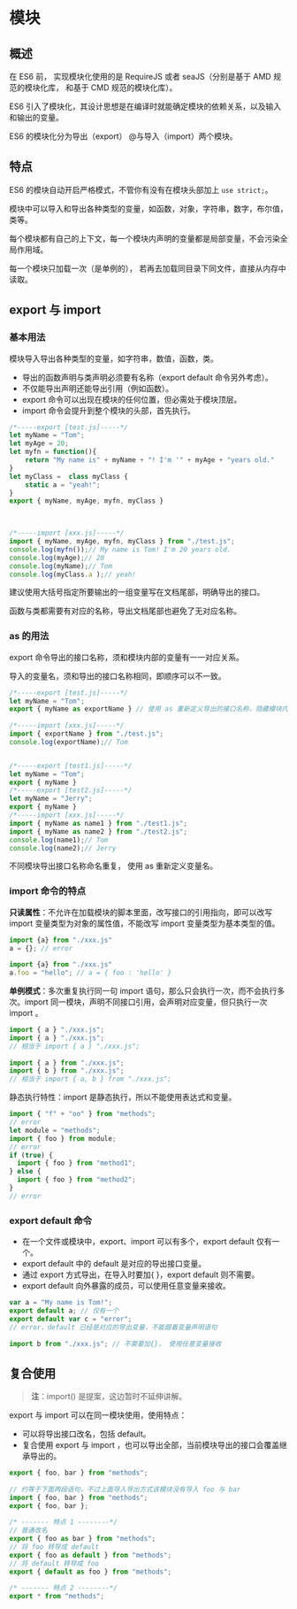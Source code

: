 # 模块

## 概述

在 ES6 前， 实现模块化使用的是 RequireJS 或者 seaJS（分别是基于 AMD 规范的模块化库， 和基于 CMD 规范的模块化库）。

ES6 引入了模块化，其设计思想是在编译时就能确定模块的依赖关系，以及输入和输出的变量。

ES6 的模块化分为导出（export） @与导入（import）两个模块。

## 特点

ES6 的模块自动开启严格模式，不管你有没有在模块头部加上 `use strict;`。

模块中可以导入和导出各种类型的变量，如函数，对象，字符串，数字，布尔值，类等。

每个模块都有自己的上下文，每一个模块内声明的变量都是局部变量，不会污染全局作用域。

每一个模块只加载一次（是单例的）， 若再去加载同目录下同文件，直接从内存中读取。

## export 与 import

### 基本用法

模块导入导出各种类型的变量，如字符串，数值，函数，类。

- 导出的函数声明与类声明必须要有名称（export default 命令另外考虑）。 
- 不仅能导出声明还能导出引用（例如函数）。
- export 命令可以出现在模块的任何位置，但必需处于模块顶层。
- import 命令会提升到整个模块的头部，首先执行。

```javascript
/*-----export [test.js]-----*/
let myName = "Tom";
let myAge = 20;
let myfn = function(){
    return "My name is" + myName + "! I'm '" + myAge + "years old."
}
let myClass =  class myClass {
    static a = "yeah!";
}
export { myName, myAge, myfn, myClass }
 


/*-----import [xxx.js]-----*/
import { myName, myAge, myfn, myClass } from "./test.js";
console.log(myfn());// My name is Tom! I'm 20 years old.
console.log(myAge);// 20
console.log(myName);// Tom
console.log(myClass.a );// yeah!
```

建议使用大括号指定所要输出的一组变量写在文档尾部，明确导出的接口。

函数与类都需要有对应的名称，导出文档尾部也避免了无对应名称。

### as 的用法

export 命令导出的接口名称，须和模块内部的变量有一一对应关系。

导入的变量名，须和导出的接口名称相同，即顺序可以不一致。

```javascript
/*-----export [test.js]-----*/
let myName = "Tom";
export { myName as exportName } // 使用 as 重新定义导出的接口名称，隐藏模块内部的变量
 
/*-----import [xxx.js]-----*/
import { exportName } from "./test.js";
console.log(exportName);// Tom


/*-----export [test1.js]-----*/
let myName = "Tom";
export { myName }
/*-----export [test2.js]-----*/
let myName = "Jerry";
export { myName }
/*-----import [xxx.js]-----*/
import { myName as name1 } from "./test1.js";
import { myName as name2 } from "./test2.js";
console.log(name1);// Tom
console.log(name2);// Jerry
```

不同模块导出接口名称命名重复， 使用 as 重新定义变量名。

### import 命令的特点

**只读属性**：不允许在加载模块的脚本里面，改写接口的引用指向，即可以改写 import 变量类型为对象的属性值，不能改写 import 变量类型为基本类型的值。

```javascript
import {a} from "./xxx.js"
a = {}; // error
 
import {a} from "./xxx.js"
a.foo = "hello"; // a = { foo : 'hello' }
```

**单例模式**：多次重复执行同一句 import 语句，那么只会执行一次，而不会执行多次。import 同一模块，声明不同接口引用，会声明对应变量，但只执行一次 import 。

```javascript
import { a } "./xxx.js";
import { a } "./xxx.js";
// 相当于 import { a } "./xxx.js";
 
import { a } from "./xxx.js";
import { b } from "./xxx.js";
// 相当于 import { a, b } from "./xxx.js";
```

静态执行特性：import 是静态执行，所以不能使用表达式和变量。

```javascript
import { "f" + "oo" } from "methods";
// error
let module = "methods";
import { foo } from module;
// error
if (true) {
  import { foo } from "method1";
} else {
  import { foo } from "method2";
}
// error
```

### export default 命令

- 在一个文件或模块中，export、import 可以有多个，export default 仅有一个。
- export default 中的 default 是对应的导出接口变量。
- 通过 export 方式导出，在导入时要加{ }，export default 则不需要。
- export default 向外暴露的成员，可以使用任意变量来接收。

```javascript
var a = "My name is Tom!";
export default a; // 仅有一个
export default var c = "error"; 
// error，default 已经是对应的导出变量，不能跟着变量声明语句
 
import b from "./xxx.js"; // 不需要加{}， 使用任意变量接收
```

## 复合使用

> **注**：import() 是提案，这边暂时不延伸讲解。

export 与 import 可以在同一模块使用，使用特点：

- 可以将导出接口改名，包括 default。
- 复合使用 export 与 import ，也可以导出全部，当前模块导出的接口会覆盖继承导出的。

```javascript
export { foo, bar } from "methods";
 
// 约等于下面两段语句，不过上面导入导出方式该模块没有导入 foo 与 bar
import { foo, bar } from "methods";
export { foo, bar };
 
/* ------- 特点 1 --------*/
// 普通改名
export { foo as bar } from "methods";
// 将 foo 转导成 default
export { foo as default } from "methods";
// 将 default 转导成 foo
export { default as foo } from "methods";
 
/* ------- 特点 2 --------*/
export * from "methods";
```
